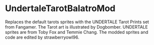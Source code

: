 # UndertaleTarotBalatroMod
Replaces the default tarots sprites with the UNDERTALE Tarot Prints set from Fangamer. The Tarot art is illustrated by Dogbomber. UNDERTALE sprites are from Toby Fox and Temmie Chang. The modded sprites and code are edited by strawberryowl96.
